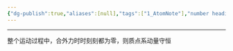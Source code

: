 ```yaml
---
{"dg-publish":true,"aliases":[null],"tags":["1_AtomNote"],"number headings":"auto, first-level 1, max 6, A.1.","Created-Date":"2023-02-20 10:04:56","Modified-Date":"2024-04-18 11:53:29","permalink":"/A01_Lessons/Aa05_大学物理/动量守恒定律/","dgPassFrontmatter":true}
---
```


---

整个运动过程中，合外力时时刻刻都为零，则质点系动量守恒
